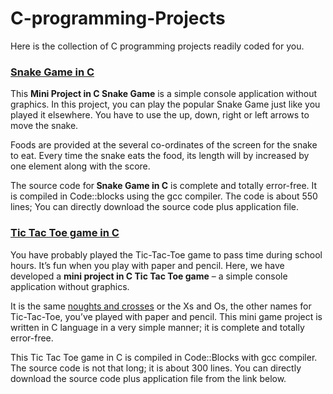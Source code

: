 # C-programming-Projects
Here is the collection of C programming projects readily coded for you.<br >
<h3><a href="https://adzetech.com/project/snake-game-using-c-programming-mini-project">Snake Game in C</a></h3>
<p>This <strong style="box-sizing: border-box; font-weight: 700;">Mini Project in C Snake Game</strong> is a simple console application without graphics. In this project, you can play the popular Snake Game just like you played it elsewhere. You have to use the up, down, right or left arrows to move the snake.</p>
<p>Foods are provided at the several co-ordinates of the screen for the snake to eat. Every time the snake eats the food, its length will by increased by one element along with the score.</p>
<p>The source code for<strong>&nbsp;Snake Game in C</strong> is complete and totally error-free. It is compiled in Code::blocks using the gcc compiler. The code is about 550 lines; You can directly download the source code plus application file.</p>

<h3><a href="https://adzetech.com/project/tic-tac-toe-game-in-c-program-mini-project">Tic Tac Toe game in C</a></h3>
<p>You have probably played the Tic-Tac-Toe game to pass time during school hours. It’s fun when you play with paper and pencil. Here, we have developed a&nbsp;<strong>mini project in C Tic Tac Toe game</strong>&nbsp;– a simple console application without graphics.</p>
<p>It is the same&nbsp;<a href="http://en.wikipedia.org/wiki/Tic-tac-toe" target="_blank">noughts and crosses</a>&nbsp;or the&nbsp;Xs and Os, the other names for Tic-Tac-Toe, you’ve played with paper and pencil. This mini game project is written in C language in a very simple manner; it is complete and totally error-free.</p>
<p>This Tic Tac Toe game in C is compiled in Code::Blocks with gcc compiler. The source code is not that long; it is about 300 lines. You can directly download the source code plus application file from the link below.</p>

